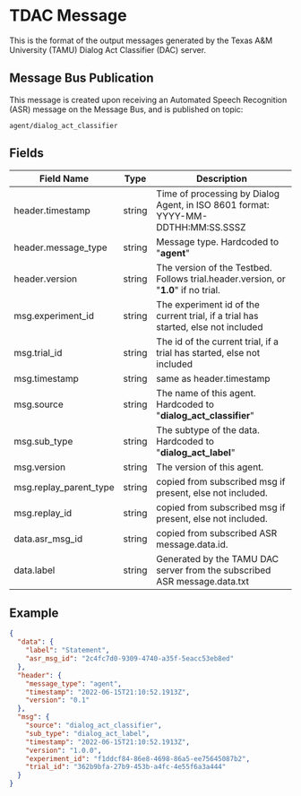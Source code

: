 # TDAC Message
This is the format of the output messages generated by the Texas A&M University (TAMU) Dialog Act Classifier (DAC) server.


## Message Bus Publication
This message is created upon receiving an Automated Speech Recognition (ASR) message on the Message Bus, and is published on topic:
```
agent/dialog_act_classifier
```

## Fields
Field Name              | Type   | Description
---                     | ---    | ---
header.timestamp | string | Time of processing by Dialog Agent, in ISO 8601 format: YYYY-MM-DDTHH:MM:SS.SSSZ
header.message_type | string | Message type.  Hardcoded to "**agent**"
header.version | string | The version of the Testbed.  Follows trial.header.version, or "**1.0**" if no trial. 
msg.experiment_id | string | The experiment id of the current trial, if a trial has started, else not included
msg.trial_id | string | The id of the current trial, if a trial has started, else not included
msg.timestamp | string | same as header.timestamp
msg.source | string | The name of this agent. Hardcoded to "**dialog_act_classifier**"
msg.sub_type | string | The subtype of the data.  Hardcoded to "**dialog_act_label**"
msg.version | string | The version of this agent.
msg.replay_parent_type | string | copied from subscribed msg if present, else not included.
msg.replay_id | string | copied from subscribed msg if present, else not included.
data.asr_msg_id | string | copied from subscribed ASR message.data.id.
data.label | string | Generated by the TAMU DAC server from the subscribed ASR message.data.txt


## Example
```json
{
  "data": {
    "label": "Statement",
    "asr_msg_id": "2c4fc7d0-9309-4740-a35f-5eacc53eb8ed"
  },
  "header": {
    "message_type": "agent",
    "timestamp": "2022-06-15T21:10:52.1913Z",
    "version": "0.1"
  },
  "msg": {
    "source": "dialog_act_classifier",
    "sub_type": "dialog_act_label",
    "timestamp": "2022-06-15T21:10:52.1913Z",
    "version": "1.0.0",
    "experiment_id": "f1ddcf84-86e8-4698-86a5-ee75645087b2",
    "trial_id": "362b9bfa-27b9-453b-a4fc-4e55f6a3a444"
  }
}
```
